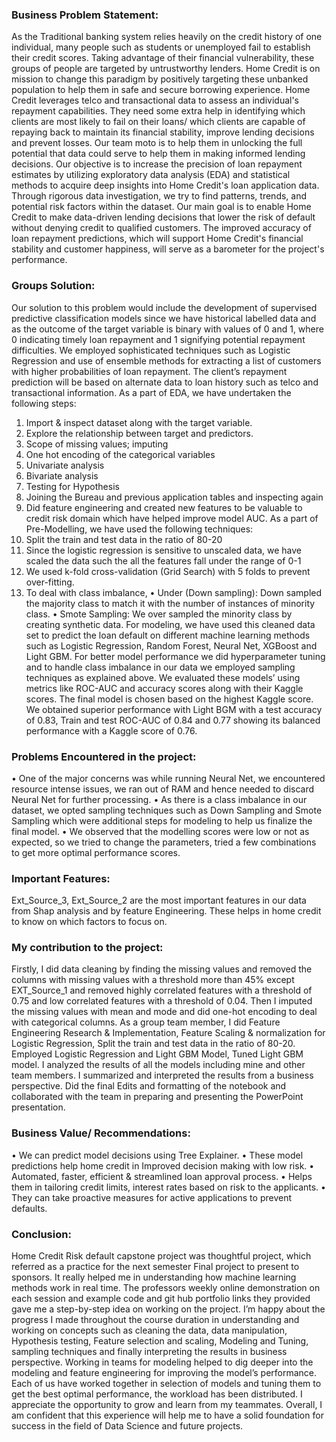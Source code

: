### Business Problem Statement:
As the Traditional banking system relies heavily on the credit history of one individual, many people such as students or unemployed fail to establish their credit scores. Taking advantage of their financial vulnerability, these groups of people are targeted by untrustworthy lenders. Home Credit is on mission to change this paradigm by positively targeting these unbanked population to help them in safe and secure borrowing experience. Home Credit leverages telco and transactional data to assess an individual's repayment capabilities. They need some extra help in identifying which clients are most likely to fail on their loans/ which clients are capable of repaying back to maintain its financial stability, improve lending decisions and prevent losses. Our team moto is to help them in unlocking the full potential that data could serve to help them in making informed lending decisions.
Our objective is to increase the precision of loan repayment estimates by utilizing exploratory data analysis (EDA) and statistical methods to acquire deep insights into Home Credit's loan application data. Through rigorous data investigation, we try to find patterns, trends, and potential risk factors within the dataset. Our main goal is to enable Home Credit to make data-driven lending decisions that lower the risk of default without denying credit to qualified customers. The improved accuracy of loan repayment predictions, which will support Home Credit's financial stability and customer happiness, will serve as a barometer for the project's performance.

### Groups Solution:
Our solution to this problem would include the development of supervised predictive classification models since we have historical labelled data and as the outcome of the target variable is binary with values of 0 and 1, where 0 indicating timely loan repayment and 1 signifying potential repayment difficulties. We employed sophisticated techniques such as Logistic Regression and use of ensemble methods for extracting a list of customers with higher probabilities of loan repayment. The client’s repayment prediction will be based on alternate data to loan history such as telco and transactional information.
As a part of EDA, we have undertaken the following steps:
1.	Import & inspect dataset along with the target variable.
2.	Explore the relationship between target and predictors.
3.	Scope of missing values; imputing 
4.	One hot encoding of the categorical variables
5.	Univariate analysis
6.	Bivariate analysis
7.	Testing for Hypothesis
8.	Joining the Bureau and previous application tables and inspecting again
9.	Did feature engineering and created new features to be valuable to credit risk domain which have helped improve model AUC.
As a part of Pre-Modelling, we have used the following techniques:
1.	Split the train and test data in the ratio of 80-20
2.	Since the logistic regression is sensitive to unscaled data, we have scaled the data such the all the features fall under the range of 0-1
3.	We used k-fold cross-validation (Grid Search) with 5 folds to prevent over-fitting.
4.	To deal with class imbalance,
•	Under (Down sampling): Down sampled the majority class to match it with the number of instances of minority class.
•	Smote Sampling: We over sampled the minority class by creating synthetic data.
For modeling, we have used this cleaned data set to predict the loan default on different machine learning methods such as Logistic Regression, Random Forest, Neural Net, XGBoost and Light GBM. For better model performance we did hyperparameter tuning and to handle class imbalance in our data we employed sampling techniques as explained above. We evaluated these models’ using metrics like ROC-AUC and accuracy scores along with their Kaggle scores. The final model is chosen based on the highest Kaggle score. We obtained superior performance with Light BGM with a test accuracy of 0.83, Train and test ROC-AUC of 0.84 and 0.77 showing its balanced performance with a Kaggle score of 0.76.

### Problems Encountered in the project:
•	One of the major concerns was while running Neural Net, we encountered resource intense issues, we ran out of RAM and hence needed to discard Neural Net for further processing.
•	As there is a class imbalance in our dataset, we opted sampling techniques such as Down Sampling and Smote Sampling which were additional steps for modeling to help us finalize the final model.
•	We observed that the modelling scores were low or not as expected, so we tried to change the parameters, tried a few combinations to get more optimal performance scores.

### Important Features:
 

 
Ext_Source_3, Ext_Source_2 are the most important features in our data from Shap analysis and by feature Engineering. These helps in home credit to know on which factors to focus on.

### My contribution to the project:
Firstly, I did data cleaning by finding the missing values and removed the columns with missing values with a threshold more than 45% except EXT_Source_1 and removed highly correlated features with a threshold of 0.75 and low correlated features with a threshold of 0.04. Then I imputed the missing values with mean and mode and did one-hot encoding to deal with categorical columns.
As a group team member, I did Feature Engineering Research & Implementation, Feature Scaling & normalization for Logistic Regression, Split the train and test data in the ratio of 80-20. Employed Logistic Regression and Light GBM Model, Tuned Light GBM model. I analyzed the results of all the models including mine and other team members. I summarized and interpreted the results from a business perspective. Did the final Edits and formatting of the notebook and collaborated with the team in preparing and presenting the PowerPoint presentation.

### Business Value/ Recommendations:

•	We can predict model decisions using Tree Explainer.
•	These model predictions help home credit in Improved decision making with low risk.
•	Automated, faster, efficient & streamlined loan approval process. 
•	Helps them in tailoring credit limits, interest rates based on risk to the applicants.
•	They can take proactive measures for active applications to prevent defaults.

### Conclusion: 
Home Credit Risk default capstone project was thoughtful project, which referred as a practice for the next semester Final project to present to sponsors. It really helped me in understanding how machine learning methods work in real time. The professors weekly online demonstration on each session and example code and git hub portfolio links they provided gave me a step-by-step idea on working on the project.  I’m happy about the progress I made throughout the course duration in understanding and working on concepts such as cleaning the data, data manipulation, Hypothesis testing, Feature selection and scaling, Modeling and Tuning, sampling techniques and finally interpreting the results in business perspective. Working in teams for modeling helped to dig deeper into the modeling and feature engineering for improving the model’s performance. Each of us have worked together in selection of models and tuning them to get the best optimal performance, the workload has been distributed. I appreciate the opportunity to grow and learn from my teammates. Overall, I am confident that this experience will help me to have a solid foundation for success in the field of Data Science and future projects.

	
